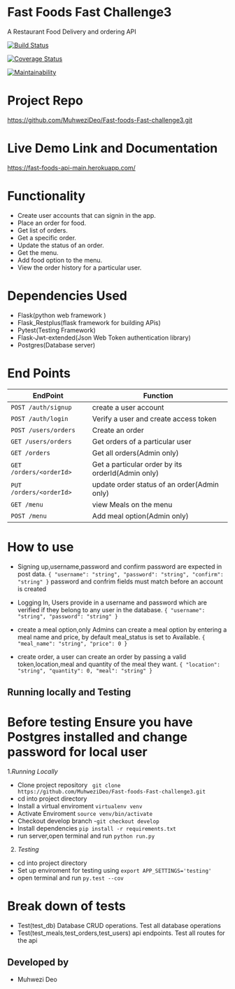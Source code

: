 # Fast Foods Fast Challenge3
A Restaurant Food Delivery and ordering API



[![Build Status](https://travis-ci.org/MuhweziDeo/Fast-foods-Fast-challenge3.svg?branch=develop)](https://travis-ci.org/MuhweziDeo/Fast-foods-Fast-challenge3)

[![Coverage Status](https://coveralls.io/repos/github/MuhweziDeo/Fast-foods-Fast-challenge3/badge.svg?branch=develop)](https://coveralls.io/github/MuhweziDeo/Fast-foods-Fast-challenge3?branch=develop)

[![Maintainability](https://api.codeclimate.com/v1/badges/b5c09d42343e10ee8bc8/maintainability)](https://codeclimate.com/github/MuhweziDeo/Fast-foods-Fast-challenge3/maintainability)

# Project Repo
https://github.com/MuhweziDeo/Fast-foods-Fast-challenge3.git

# Live Demo Link and Documentation
https://fast-foods-api-main.herokuapp.com/

# Functionality
- Create user accounts that can signin in the app. 
- Place an order for food.
- Get list of orders.
- Get a specific order.
- Update the status of an order. 
- Get the menu.
- Add food option to the menu.
- View the order history  for a particular user.

# Dependencies Used
- Flask(python web framework )
- Flask_Restplus(flask framework for building APis)
- Pytest(Testing Framework)
- Flask-Jwt-extended(Json Web Token authentication library)
- Postgres(Database server)


# End Points 
| EndPoint  | Function |
| ------------- | ------------- |
|`POST /auth/signup`  | create a user account |
|`POST /auth/login` | Verify a user and create access token |
|`POST /users/orders `        | Create an order|
|`GET /users/orders  `               | Get orders of a particular user|
|`GET /orders `         | Get all orders(Admin only)|
|`GET /orders/<orderId> `        | Get a particular order by its orderId(Admin only)|
|`PUT /orders/<orderId>`       | update order status of an order(Admin only)|
|`GET /menu`       | view Meals on the menu|
|`POST /menu`       | Add meal option(Admin only)|

# How to use
- Signing up,username,password and confirm password are expected in post data.
`{
  "username": "string",
  "password": "string",
  "confirm": "string"
}`
password and confrim fields must match before an account is created

- Logging In, Users provide in a username and password which are verified if they
belong to any user in the database.
`{
  "username": "string",
  "password": "string"
}`

- create a meal option,only Admins can create a meal option by entering a meal name 
and price, by default meal_status is set to Available.
`{
  "meal_name": "string",
  "price": 0
}`

- create order, a user can create an order by passing a valid token,location,meal
and quantity of the meal they want.
`{
  "location": "string",
  "quantity": 0,
  "meal": "string"
}`

##  Running locally and Testing
# Before testing Ensure you have Postgres installed and change password for local user

1.*Running Locally*
- Clone project repository ` git clone https://github.com/MuhweziDeo/Fast-foods-Fast-challenge3.git`
- cd into project directory
- Install a virtual enviroment `virtualenv venv`
- Activate Enviroment `source venv/bin/activate`
- Checkout develop branch -`git checkout develop`
- Install dependencies `pip install -r requirements.txt`
- run server,open terminal and run `python run.py`

2. *Testing*
- cd into project directory 
- Set up enviroment  for testing using `export APP_SETTINGS='testing'`
- open terminal and run `py.test --cov`


# Break down of tests
- Test(test_db) Database CRUD operations.
Test all database operations
- Test(test_meals,test_orders,test_users) api endpoints.
Test all routes for the api



## Developed by
- Muhwezi Deo








